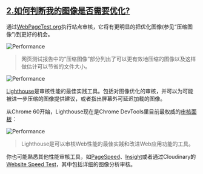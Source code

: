 ## [2.如何判断我的图像是否需要优化?](https://images.guide/#do-my-images-need-optimization)

通过[WebPageTest.org](https://www.webpagetest.org/)执行站点审核，它将有更明显的把优化图像(参见“压缩图像”)到更好的机会。

![Performance](https://images.guide/images/book-images/Modern-Image1-medium.jpg)

> 网页测试报告中的“压缩图像”部分列出了可以更有效地压缩的图像以及这样做估计可以节省的文件大小。

![Performance](https://images.guide/images/book-images/Modern-Image2-large.jpg)

[Lighthouse](https://developers.google.com/web/tools/lighthouse/)是审核性能的最佳实践工具。包括对图像优化的审核，并可以为可能被进一步压缩的图像提供建议，或者指出屏幕外可延迟加载的图像。

从Chrome 60开始，Lighthouse现在是Chrome DevTools里目前最权威的[审核面板](https://developers.google.com/web/updates/2017/05/devtools-release-notes#lighthouse)：

![Performance](https://images.guide/images/book-images/hbo-medium.jpg)

> Lighthouse是可以审核Web性能的最佳实践和改进Web应用功能的工具。

你也可能熟悉其他性能审核工具，如[PageSpeed](https://developers.google.com/speed/pagespeed/insights/)、[Insight](https://developers.google.com/speed/pagespeed/insights/)或者通过Cloudinary的[Website Speed Test](https://webspeedtest.cloudinary.com/)，其中包括详细的图像分析审核。